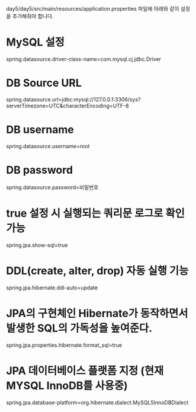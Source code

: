 day5/day5/src/main/resources/application.properties 파일에 아래와 같이 설정을 추가해줘야 합니다.

# MySQL 설정
spring.datasource.driver-class-name=com.mysql.cj.jdbc.Driver

# DB Source URL
spring.datasource.url=jdbc:mysql://127.0.0.1:3306/sys?serverTimezone=UTC&characterEncoding=UTF-8

# DB username
spring.datasource.username=root

# DB password
spring.datasource.password=비밀번호

# true 설정 시 실행되는 쿼리문 로그로 확인 가능
spring.jpa.show-sql=true

# DDL(create, alter, drop) 자동 실행 기능
spring.jpa.hibernate.ddl-auto=update

# JPA의 구현체인 Hibernate가 동작하면서 발생한 SQL의 가독성을 높여준다.
spring.jpa.properties.hibernate.format_sql=true

# JPA 데이터베이스 플랫폼 지정 (현재 MYSQL InnoDB를 사용중)
spring.jpa.database-platform=org.hibernate.dialect.MySQL5InnoDBDialect
